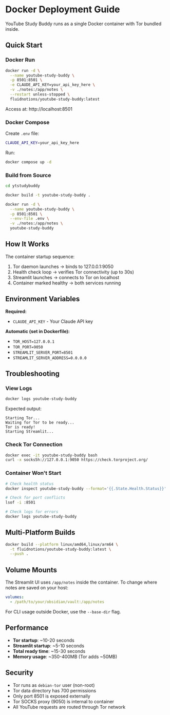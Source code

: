 # Docker Deployment Guide

YouTube Study Buddy runs as a single Docker container with Tor bundled inside.

## Quick Start

### Docker Run

```bash
docker run -d \
  --name youtube-study-buddy \
  -p 8501:8501 \
  -e CLAUDE_API_KEY=your_api_key_here \
  -v ./notes:/app/notes \
  --restart unless-stopped \
  fluidnotions/youtube-study-buddy:latest
```

Access at: http://localhost:8501

### Docker Compose

Create `.env` file:
```bash
CLAUDE_API_KEY=your_api_key_here
```

Run:
```bash
docker compose up -d
```

### Build from Source

```bash
cd ytstudybuddy

docker build -t youtube-study-buddy .

docker run -d \
  --name youtube-study-buddy \
  -p 8501:8501 \
  --env-file .env \
  -v ./notes:/app/notes \
  youtube-study-buddy
```

## How It Works

The container startup sequence:

1. Tor daemon launches → binds to 127.0.0.1:9050
2. Health check loop → verifies Tor connectivity (up to 30s)
3. Streamlit launches → connects to Tor on localhost
4. Container marked healthy → both services running

## Environment Variables

**Required:**
- `CLAUDE_API_KEY` - Your Claude API key

**Automatic (set in Dockerfile):**
- `TOR_HOST=127.0.0.1`
- `TOR_PORT=9050`
- `STREAMLIT_SERVER_PORT=8501`
- `STREAMLIT_SERVER_ADDRESS=0.0.0.0`

## Troubleshooting

### View Logs

```bash
docker logs youtube-study-buddy
```

Expected output:
```
Starting Tor...
Waiting for Tor to be ready...
Tor is ready!
Starting Streamlit...
```

### Check Tor Connection

```bash
docker exec -it youtube-study-buddy bash
curl -x socks5h://127.0.0.1:9050 https://check.torproject.org/
```

### Container Won't Start

```bash
# Check health status
docker inspect youtube-study-buddy --format='{{.State.Health.Status}}'

# Check for port conflicts
lsof -i :8501

# Check logs for errors
docker logs youtube-study-buddy
```

## Multi-Platform Builds

```bash
docker build --platform linux/amd64,linux/arm64 \
  -t fluidnotions/youtube-study-buddy:latest \
  --push .
```

## Volume Mounts

The Streamlit UI uses `/app/notes` inside the container. To change where notes are saved on your host:

```yaml
volumes:
  - /path/to/your/obsidian/vault:/app/notes
```

For CLI usage outside Docker, use the `--base-dir` flag.

## Performance

- **Tor startup**: ~10-20 seconds
- **Streamlit startup**: ~5-10 seconds
- **Total ready time**: ~15-30 seconds
- **Memory usage**: ~350-400MB (Tor adds ~50MB)

## Security

- Tor runs as `debian-tor` user (non-root)
- Tor data directory has 700 permissions
- Only port 8501 is exposed externally
- Tor SOCKS proxy (9050) is internal to container
- All YouTube requests are routed through Tor network
